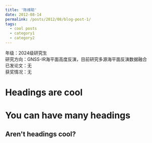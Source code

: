 ```yaml
---
title: '陈维聪'
date: 2012-08-14
permalink: /posts/2012/08/blog-post-1/
tags:
  - cool posts
  - category1
  - category2
---
```


年级：2024级研究生                                                 
研究方向：GNSS-IR海平面高度反演，目前研究多源海平面反演数据融合                                                 
已发论文：无                                                 
获奖情况：无                                                 

Headings are cool
======

You can have many headings
======

Aren't headings cool?
------